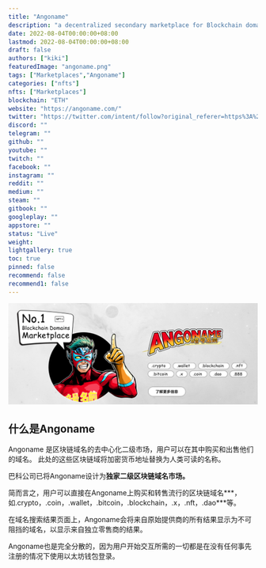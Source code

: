 ```yaml
---
title: "Angoname"
description: "a decentralized secondary marketplace for Blockchain domains"
date: 2022-08-04T00:00:00+08:00
lastmod: 2022-08-04T00:00:00+08:00
draft: false
authors: ["kiki"]
featuredImage: "angoname.png"
tags: ["Marketplaces","Angoname"]
categories: ["nfts"]
nfts: ["Marketplaces"]
blockchain: "ETH"
website: "https://angoname.com/"
twitter: "https://twitter.com/intent/follow?original_referer=https%3A%2F%2Fangoname.com%2F&ref_src=twsrc%5Etfw%7Ctwcamp%5Ebuttonembed%7Ctwterm%5Efollow%7Ctwgr%5Eangoname&screen_name=angoname"
discord: ""
telegram: ""
github: ""
youtube: ""
twitch: ""
facebook: ""
instagram: ""
reddit: ""
medium: ""
steam: ""
gitbook: ""
googleplay: ""
appstore: ""
status: "Live"
weight: 
lightgallery: true
toc: true
pinned: false
recommend: false
recommend1: false
---
```

![image-20220804193332971](image-20220804193332971.png)

## 什么是Angoname

Angoname 是区块链域名的去中心化二级市场，用户可以在其中购买和出售他们的域名。 此处的这些区块链域将加密货币地址替换为人类可读的名称。

巴科公司已将Angoname设计为**独家二级区块链域名市场。**

简而言之，用户可以直接在Angoname上购买和转售流行的区块链域名***，如.crypto，.coin，.wallet，.bitcoin，.blockchain，.x，.nft，.dao***等。

在域名搜索结果页面上，Angoname会将来自原始提供商的所有结果显示为不可阻挡的域名，以显示来自独立零售商的结果。

Angoname也是完全分散的，因为用户开始交互所需的一切都是在没有任何事先注册的情况下使用以太坊钱包登录。
